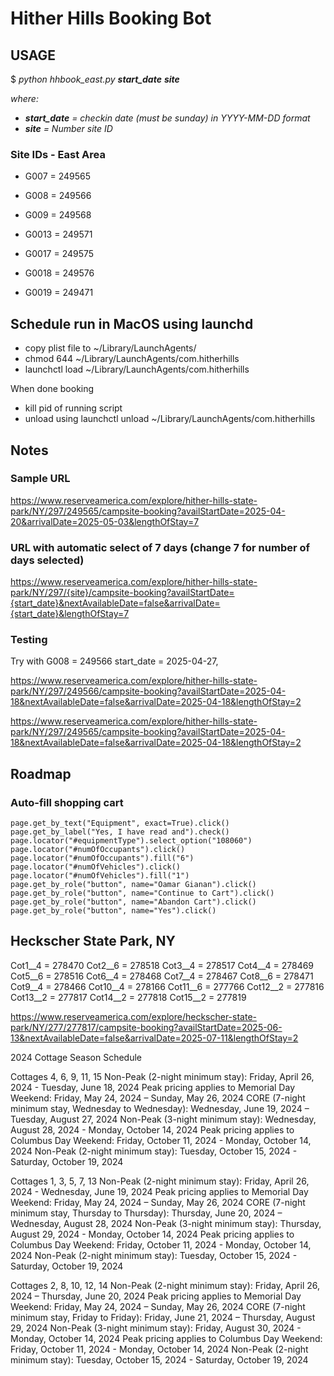 # Hither Hills Booking Bot

## USAGE

$ *python hhbook_east.py __start_date__ __site__*

*where:*

- *__start_date__ = checkin date (must be sunday) in YYYY-MM-DD format*
- *__site__ = Number site ID*

### Site IDs - East Area

- G007 = 249565
- G008 = 249566
- G009 = 249568
- G0013 = 249571

- G0017 = 249575
- G0018 = 249576
- G0019 = 249471
  
## Schedule run in MacOS using launchd

- copy plist file to ~/Library/LaunchAgents/
- chmod 644 ~/Library/LaunchAgents/com.hitherhills
- launchctl load ~/Library/LaunchAgents/com.hitherhills

When done booking

- kill pid of running script
- unload using launchctl unload ~/Library/LaunchAgents/com.hitherhills

## Notes

### Sample URL

<https://www.reserveamerica.com/explore/hither-hills-state-park/NY/297/249565/campsite-booking?availStartDate=2025-04-20&arrivalDate=2025-05-03&lengthOfStay=7>

### URL with automatic select of 7 days (change 7 for number of days selected)

<https://www.reserveamerica.com/explore/hither-hills-state-park/NY/297/{site}/campsite-booking?availStartDate={start_date}&nextAvailableDate=false&arrivalDate={start_date}&lengthOfStay=7>

### Testing

Try with
G008 = 249566
start_date = 2025-04-27,

<https://www.reserveamerica.com/explore/hither-hills-state-park/NY/297/249566/campsite-booking?availStartDate=2025-04-18&nextAvailableDate=false&arrivalDate=2025-04-18&lengthOfStay=2>

<https://www.reserveamerica.com/explore/hither-hills-state-park/NY/297/249565/campsite-booking?availStartDate=2025-04-18&nextAvailableDate=false&arrivalDate=2025-04-18&lengthOfStay=2>

## Roadmap

### Auto-fill shopping cart

    page.get_by_text("Equipment", exact=True).click()
    page.get_by_label("Yes, I have read and").check()
    page.locator("#equipmentType").select_option("108060")
    page.locator("#numOfOccupants").click()
    page.locator("#numOfOccupants").fill("6")
    page.locator("#numOfVehicles").click()
    page.locator("#numOfVehicles").fill("1")
    page.get_by_role("button", name="Oamar Gianan").click()
    page.get_by_role("button", name="Continue to Cart").click()
    page.get_by_role("button", name="Abandon Cart").click()
    page.get_by_role("button", name="Yes").click()

## Heckscher State Park, NY

Cot1__4 = 278470
Cot2__6 = 278518
Cot3__4 = 278517
Cot4__4 = 278469
Cot5__6 = 278516
Cot6__4 = 278468
Cot7__4 = 278467
Cot8__6 = 278471
Cot9__4 = 278466
Cot10__4 = 278166
Cot11__6 = 277766
Cot12__2 = 277816
Cot13__2 = 277817
Cot14__2 = 277818
Cot15__2 = 277819

<https://www.reserveamerica.com/explore/heckscher-state-park/NY/277/277817/campsite-booking?availStartDate=2025-06-13&nextAvailableDate=false&arrivalDate=2025-07-11&lengthOfStay=2>

2024 Cottage Season Schedule

Cottages 4, 6, 9, 11, 15
Non-Peak (2-night minimum stay): Friday, April 26, 2024 - Tuesday, June 18, 2024
Peak pricing applies to Memorial Day Weekend: Friday, May 24, 2024 – Sunday, May 26, 2024
CORE (7-night minimum stay, Wednesday to Wednesday): Wednesday, June 19, 2024 – Tuesday, August 27, 2024
Non-Peak (3-night minimum stay): Wednesday, August 28, 2024 - Monday, October 14, 2024
Peak pricing applies to Columbus Day Weekend: Friday, October 11, 2024 - Monday, October 14, 2024
Non-Peak (2-night minimum stay): Tuesday, October 15, 2024 - Saturday, October 19, 2024

Cottages 1, 3, 5, 7, 13
Non-Peak (2-night minimum stay): Friday, April 26, 2024 - Wednesday, June 19, 2024
Peak pricing applies to Memorial Day Weekend: Friday, May 24, 2024 – Sunday, May 26, 2024
CORE (7-night minimum stay, Thursday to Thursday): Thursday, June 20, 2024 – Wednesday, August 28, 2024
Non-Peak (3-night minimum stay): Thursday, August 29, 2024 - Monday, October 14, 2024
Peak pricing applies to Columbus Day Weekend: Friday, October 11, 2024 - Monday, October 14, 2024
Non-Peak (2-night minimum stay): Tuesday, October 15, 2024 - Saturday, October 19, 2024

Cottages 2, 8, 10, 12, 14
Non-Peak (2-night minimum stay): Friday, April 26, 2024 – Thursday, June 20, 2024
Peak pricing applies to Memorial Day Weekend: Friday, May 24, 2024 – Sunday, May 26, 2024
CORE (7-night minimum stay, Friday to Friday): Friday, June 21, 2024 – Thursday, August 29, 2024
Non-Peak (3-night minimum stay): Friday, August 30, 2024 - Monday, October 14, 2024
Peak pricing applies to Columbus Day Weekend: Friday, October 11, 2024 - Monday, October 14, 2024
Non-Peak (2-night minimum stay): Tuesday, October 15, 2024 - Saturday, October 19, 2024
